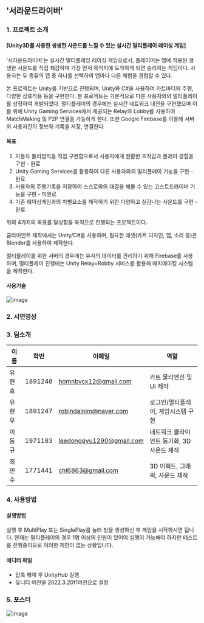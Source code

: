 ## '서라운드라이버'

### 1. 프로젝트 소개
#### [Unity3D를 사용한 생생한 사운드를 느낄 수 있는 실시간 멀티플레이 레이싱 게임]

‘서라운드라이버’는 실시간 멀티플레잉 레이싱 게임으로서, 플레이어는 맵에 적용된 생생한 사운드를 직접 체감하며 가장 먼저 목적지에 도착하게 되면 승리하는 게임이다. 사용자는 두 종류의 맵 중 하나를 선택하여 맵마다 다른 체험을 경험할 수 있다.

본 프로젝트는 Unity를 기반으로 진행되며, Unity와 C#을 사용하여 카트바디의 주행, 다양한 상호작용 등을 구현한다. 본 프로젝트는 기본적으로 다른 사용자와의 멀티플레이를 상정하여 개발되었다. 멀티플레이의 경우에는 실시간 네트워크 대전을 구현했으며 이를 위해 Unity Gaming Services에서 제공되는 Relay와 Lobby를 사용하여 MatchMaking 및 P2P 연결을 가능하게 한다.  또한 Google Firebase를 이용해 서버와 사용자간의 정보와 기록을 저장, 연결한다.

#### 목표
  1. 자동차 물리법칙을 직접 구현함으로서 사용자에게 원활한 조작감과 플레이 경험을 구현 - 완료
  2. Unity Gaming Services를 활용하여 다른 사용자와의 멀티플레이 기능을 구현 - 완료
  3. 사용자의 주행기록을 저장하여 스스로와의 대결을 해볼 수 있는 고스트드라이버 기능을 구현 - 미완료
  4. 기존 레이싱게임과의 차별요소를 제작하기 위한 다양하고 실감나는 사운드를 구현 - 완료

위의 4가지의 목표를 달성함을 목적으로 진행되는 프로젝트이다.

클라이언트 제작에서는 Unity/C#을 사용하며, 필요한 에셋(카트 디자인, 맵, 소리 등)은 Blender를 사용하여 제작한다.

멀티플레이를 위한 서버의 경우에는 유저의 데이터를 관리하기 위해 Firebase를 사용하며, 멀티플레이 진행에는 Unity Relay+Robby 서비스를 활용해 매치메이킹 시스템을 제작한다.


#### 사용기술
![image](https://github.com/hyunhochan/seniorkart/assets/162757631/7c946b82-15d8-4b14-a91e-1d7e4a86a15e)


### 2. 시연영상

### 3. 팀소개
|이름|학번|이메일|역할|
|------|---|---|---|
|유현호|1891248|homnbvcx12@gmail.com|카트 물리엔진 및 UI 제작|
|유현우|1891247|robindalnim@naver.com|로그인/멀티플레이, 게임시스템 구현|
|이동규|1971183|leedonggyu1290@gmail.com|네트워크 클라이언트 동기화, 3D 사운드 제작|
|최민수|1771441|chl6863@gmail.com|3D 이펙트, 그래픽, 사운드 제작|

### 4. 사용방법
#### 실행방법
실행 후 MultiPlay 또는 SinglePlay를 눌러 방을 생성하신 후 게임을 시작하시면 됩니다. 현재는 멀티플레이의 경우 1명 이상의 인원이 있어야 실행이 가능해야 하지만 테스트를 진행중이므로 이러한 제한이 없는 상황입니다.

#### 에디터 파일

 - 압축 해재 후 UnityHub 실행
 - 유니티 버전을 2022.3.20f1버전으로 설정

### 5. 포스터
![image](https://github.com/hyunhochan/seniorkart/assets/162757631/ab0ae006-bb57-4c94-90d3-48b3a7005092)



